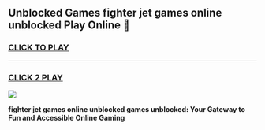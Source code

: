 
## Unblocked Games fighter jet games online unblocked Play Online 👋
<h3>
<a href="https://news.freeplayer.one?title=fighter_jet_games_online_unblocked&ref=17F">CLICK TO PLAY</a></h3>
<hr>

<h3>
<a href="https://news.freeplayer.one?title=fighter_jet_games_online_unblocked&ref=17F">CLICK 2 PLAY</a>
  
</h3>

<a href="https://news.freeplayer.one?title=fighter_jet_games_online_unblocked&ref=17F/"><img src="https://clearcache.store/games.png"></a>


**fighter jet games online unblocked games unblocked: Your Gateway to Fun and Accessible Online Gaming**
